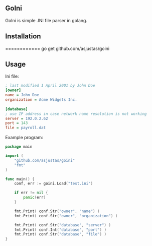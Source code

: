 ## GoIni
GoIni is simple .INI file parser in golang.

## Installation
============
    go get github.com/asjustas/goini

## Usage
Ini file:

```ini
; last modified 1 April 2001 by John Doe
[owner]
name = John Doe
organization = Acme Widgets Inc.
 
[database]
; use IP address in case network name resolution is not working
server = 192.0.2.62     
port = 143
file = payroll.dat
```
Example program:

```go
package main

import (
	"github.com/asjustas/goini"
	"fmt"
)

func main() {
	conf, err := goini.Load("test.ini")

	if err != nil {
		panic(err)
	}

	fmt.Print( conf.Str("owner", "name") )
	fmt.Print( conf.Str("owner", "organization") )

	fmt.Print( conf.Str("database", "server") )
	fmt.Print( conf.Int("database", "port") )
	fmt.Print( conf.Str("database", "file") )
}
```